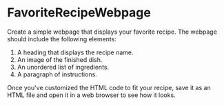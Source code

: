 # FavoriteRecipeWebpage

Create a simple webpage that displays your favorite recipe. The webpage should include the following elements:

1) A heading that displays the recipe name.
2) An image of the finished dish.
3) An unordered list of ingredients.
4) A paragraph of instructions.


Once you've customized the HTML code to fit your recipe, save it as an HTML file and open it in a web browser to see how it looks.
